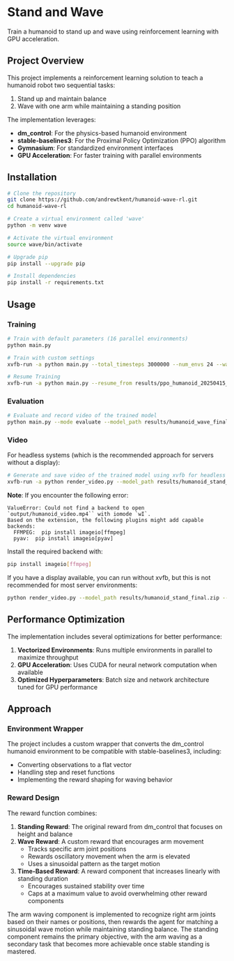 # Stand and Wave
Train a humanoid to stand up and wave using reinforcement learning with GPU acceleration.

## Project Overview
This project implements a reinforcement learning solution to teach a humanoid robot two sequential tasks:
1. Stand up and maintain balance
2. Wave with one arm while maintaining a standing position

The implementation leverages:
- **dm_control**: For the physics-based humanoid environment
- **stable-baselines3**: For the Proximal Policy Optimization (PPO) algorithm
- **Gymnasium**: For standardized environment interfaces
- **GPU Acceleration**: For faster training with parallel environments

## Installation
```bash
# Clone the repository
git clone https://github.com/andrewtkent/humanoid-wave-rl.git
cd humanoid-wave-rl

# Create a virtual environment called 'wave'
python -m venv wave

# Activate the virtual environment
source wave/bin/activate

# Upgrade pip
pip install --upgrade pip

# Install dependencies
pip install -r requirements.txt
```

## Usage

### Training
```bash
# Train with default parameters (16 parallel environments)
python main.py

# Train with custom settings
xvfb-run -a python main.py --total_timesteps 3000000 --num_envs 24 --wandb --device cuda

# Resume Training
xvfb-run -a python main.py --resume_from results/ppo_humanoid_20250415_162622/checkpoints/humanoid_final.zip --total_timesteps 5000000 --num_envs 325 --wandb --wandb_id gallant-energy-44 --device cpu
```

### Evaluation
```bash
# Evaluate and record video of the trained model
python main.py --mode evaluate --model_path results/humanoid_wave_final.zip
```

### Video
For headless systems (which is the recommended approach for servers without a display):
```bash
# Generate and save video of the trained model using xvfb for headless rendering
xvfb-run -a python render_video.py --model_path results/humanoid_stand_final.zip --output_path output/humanoid_video.mp4
```

**Note**: If you encounter the following error:
```
ValueError: Could not find a backend to open `output/humanoid_video.mp4`` with iomode `wI`.
Based on the extension, the following plugins might add capable backends:
  FFMPEG:  pip install imageio[ffmpeg]
  pyav:  pip install imageio[pyav]
```
Install the required backend with:
```bash
pip install imageio[ffmpeg]
```

If you have a display available, you can run without xvfb, but this is not recommended for most server environments:
```bash
python render_video.py --model_path results/humanoid_stand_final.zip --output_path output/humanoid_video.mp4
```

## Performance Optimization
The implementation includes several optimizations for better performance:
1. **Vectorized Environments**: Runs multiple environments in parallel to maximize throughput
2. **GPU Acceleration**: Uses CUDA for neural network computation when available
3. **Optimized Hyperparameters**: Batch size and network architecture tuned for GPU performance

## Approach

### Environment Wrapper
The project includes a custom wrapper that converts the dm_control humanoid environment to be compatible with stable-baselines3, including:
- Converting observations to a flat vector
- Handling step and reset functions
- Implementing the reward shaping for waving behavior

### Reward Design
The reward function combines:
1. **Standing Reward**: The original reward from dm_control that focuses on height and balance
2. **Wave Reward**: A custom reward that encourages arm movement
   - Tracks specific arm joint positions
   - Rewards oscillatory movement when the arm is elevated
   - Uses a sinusoidal pattern as the target motion
3. **Time-Based Reward**: A reward component that increases linearly with standing duration
   - Encourages sustained stability over time
   - Caps at a maximum value to avoid overwhelming other reward components

The arm waving component is implemented to recognize right arm joints based on their names or positions, then rewards the agent for matching a sinusoidal wave motion while maintaining standing balance. The standing component remains the primary objective, with the arm waving as a secondary task that becomes more achievable once stable standing is mastered.
